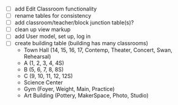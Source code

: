 - [ ] add Edit Classroom functionality
- [ ] rename tables for consistency
- [ ] add classroom/teacher/block junction table(s)?
- [ ] clean up view markup
- [ ] add User model, set up, log in
- [ ] create building table (building has many classrooms)
  - Town Hall (14, 15, 16, 17, Contemp, Theater, Concert, Swan, Rehearsal)
  - A (1, 2, 3, 4, 4S)
  - B (5, 6, 7, 8, 8S)
  - C (9, 10, 11, 12, 12S)
  - Science Center
  - Gym (Foyer, Weight, Main, Practice)
  - Art Building (Pottery, MakerSpace, Photo, Studio)

